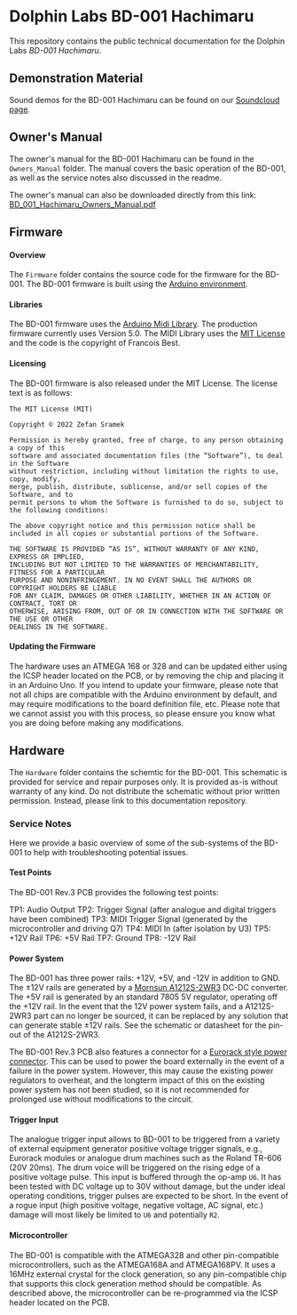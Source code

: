 # Dolphin Labs BD-001 Hachimaru
This repository contains the public technical documentation for the Dolphin Labs _BD-001 Hachimaru_.

## Demonstration Material

Sound demos for the BD-001 Hachimaru can be found on our [Soundcloud page](https://soundcloud.com/dolphin-labs/sets/bd-001-hachimaru-sound-demos).

## Owner's Manual
The owner's manual for the BD-001 Hachimaru can be found in the `Owners_Manual` folder. The manual covers the basic operation of the BD-001, as well as the service notes also discussed in the readme.

The owner's manual can also be downloaded directly from this link: [BD_001_Hachimaru_Owners_Manual.pdf](https://github.com/Dolphin-Labs/BD-001-Hachimaru-Documentation/files/10764055/BD_001_Hachimaru_Owners_Manual.pdf)

## Firmware

#### Overview
The `Firmware` folder contains the source code for the firmware for the BD-001. 
The BD-001 firmware is built using the [Arduino environment](https://www.arduino.cc/).

#### Libraries
The BD-001 firmware uses the [Arduino Midi Library](https://github.com/FortySevenEffects/arduino_midi_library). The production firmware currently uses Version 5.0.
The MIDI Library uses the [MIT License](https://github.com/FortySevenEffects/arduino_midi_library/blob/master/LICENSE) and the code is the copyright of Francois Best.

#### Licensing
The BD-001 firmware is also released under the MIT License. The license text is as follows:

````
The MIT License (MIT)

Copyright © 2022 Zefan Sramek

Permission is hereby granted, free of charge, to any person obtaining a copy of this
software and associated documentation files (the “Software”), to deal in the Software
without restriction, including without limitation the rights to use, copy, modify,
merge, publish, distribute, sublicense, and/or sell copies of the Software, and to
permit persons to whom the Software is furnished to do so, subject to the following conditions:

The above copyright notice and this permission notice shall be
included in all copies or substantial portions of the Software.

THE SOFTWARE IS PROVIDED “AS IS”, WITHOUT WARRANTY OF ANY KIND, EXPRESS OR IMPLIED,
INCLUDING BUT NOT LIMITED TO THE WARRANTIES OF MERCHANTABILITY, FITNESS FOR A PARTICULAR
PURPOSE AND NONINFRINGEMENT. IN NO EVENT SHALL THE AUTHORS OR COPYRIGHT HOLDERS BE LIABLE
FOR ANY CLAIM, DAMAGES OR OTHER LIABILITY, WHETHER IN AN ACTION OF CONTRACT, TORT OR
OTHERWISE, ARISING FROM, OUT OF OR IN CONNECTION WITH THE SOFTWARE OR THE USE OR OTHER
DEALINGS IN THE SOFTWARE.
````

#### Updating the Firmware
The hardware uses an ATMEGA 168 or 328 and can be updated either using the ICSP header located on the PCB, or by removing the chip and placing it in an Arduino Uno. If you intend to update your firmware, please note that not all chips are compatible with the Arduino environment by default, and may require modifications to the board definition file, etc. Please note that we cannot assist you with this process, so please ensure you know what you are doing before making any modifications.

## Hardware
The `Hardware` folder contains the schemtic for the BD-001. This schematic is provided for service and repair purposes only. It is provided as-is without warranty of any kind. Do not distribute the schematic without prior written permission. Instead, please link to this documentation repository.

### Service Notes
Here we provide a basic overview of some of the sub-systems of the BD-001 to help with troubleshooting potential issues.

#### Test Points
The BD-001 Rev.3 PCB provides the following test points:

TP1: Audio Output
TP2: Trigger Signal (after analogue and digital triggers have been combined)
TP3: MIDI Trigger Signal (generated by the microcontroller and driving Q7)
TP4: MIDI In (after isolation by U3)
TP5: +12V Rail
TP6: +5V Rail
TP7: Ground
TP8: -12V Rail

#### Power System
The BD-001 has three power rails: +12V, +5V, and -12V in addition to GND. The ±12V rails are generated by a [Mornsun A1212S-2WR3](https://www.mornsun-power.com/html/pdf/A1212S-2WR3.html) DC-DC converter. The +5V rail is generated by an standard 7805 5V regulator, operating off the +12V rail. In the event that the 12V power system fails, and a A1212S-2WR3 part can no longer be sourced, it can be replaced by any solution that can generate stable ±12V rails. See the schematic or datasheet for the pin-out of the A1212S-2WR3.

The BD-001 Rev.3 PCB also features a connector for a [Eurorack style power connector](https://doepfer.de/a100_man/a100t_e.htm). This can be used to power the board externally in the event of a failure in the power system. However, this may cause the existing power regulators to overheat, and the longterm impact of this on the existing power system has not been studied, so it is not recommended for prolonged use without modifications to the circuit.

#### Trigger Input
The analogue trigger input allows to BD-001 to be triggered from a variety of external equipment generator positive voltage trigger signals, e.g., Eurorack modules or analogue drum machines such as the Roland TR-606 (20V 20ms). The drum voice will be triggered on the rising edge of a positive voltage pulse. This input is buffered through the op-amp `U6`. It has been tested with DC voltage up to 30V without damage, but the under ideal operating conditions, trigger pulses are expected to be short. In the event of a rogue input (high positive voltage, negative voltage, AC signal, etc.) damage will most likely be limited to `U6` and potentially `R2`.

#### Microcontroller
The BD-001 is compatible with the ATMEGA328 and other pin-compatible microcontrollers, such as the ATMEGA168A and ATMEGA168PV. It uses a 16MHz external crystal for the clock generation, so any pin-compatible chip that supports this clock generation method should be compatible. As described above, the microcontroller can be re-programmed via the ICSP header located on the PCB.










